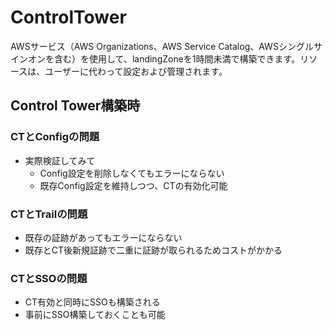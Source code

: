 # ControlTower
AWSサービス（AWS Organizations、AWS Service Catalog、AWSシングルサインオンを含む）を使用して、landingZoneを1時間未満で構築できます。リソースは、ユーザーに代わって設定および管理されます。




## Control Tower構築時
### CTとConfigの問題
- 実際検証してみて
  - Config設定を削除しなくてもエラーにならない
  - 既存Config設定を維持しつつ、CTの有効化可能

### CTとTrailの問題
- 既存の証跡があってもエラーにならない
- 既存とCT後新規証跡で二重に証跡が取られるためコストがかかる

### CTとSSOの問題
- CT有効と同時にSSOも構築される
- 事前にSSO構築しておくことも可能
